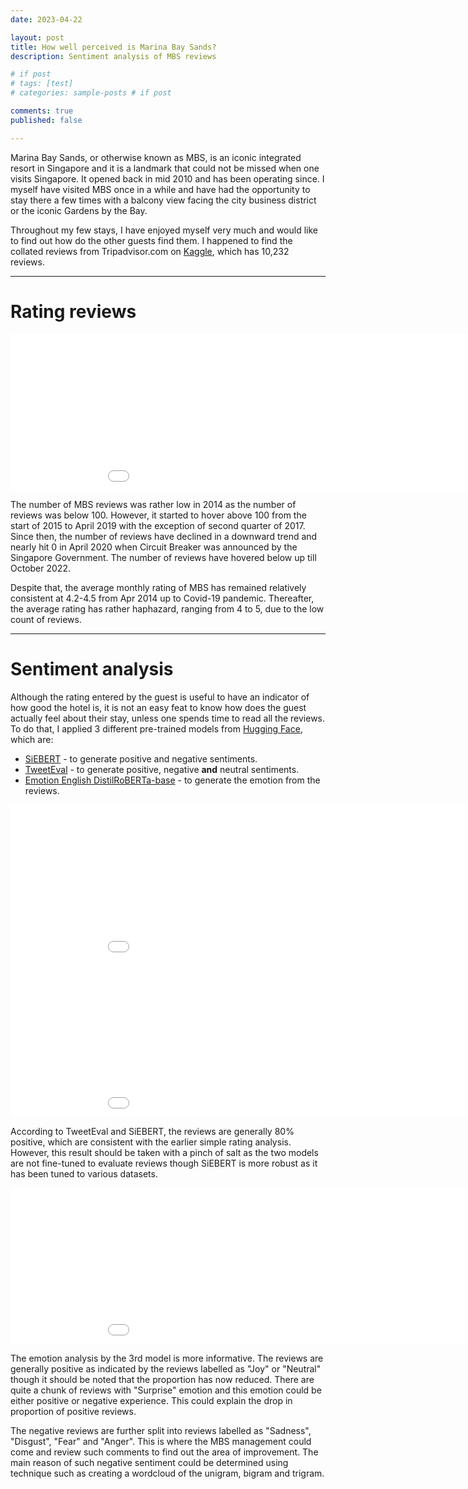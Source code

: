 ```yaml
---
date: 2023-04-22

layout: post
title: How well perceived is Marina Bay Sands?
description: Sentiment analysis of MBS reviews

# if post 
# tags: [test]
# categories: sample-posts # if post

comments: true
published: false

---
```


Marina Bay Sands, or otherwise known as MBS, is an iconic integrated resort in Singapore and it is a landmark that could not be missed when one visits Singapore. It opened back in mid 2010 and has been operating since. I myself have visited MBS once in a while and have had the opportunity to stay there a few times with a balcony view facing the city business district or the iconic Gardens by the Bay. 

Throughout my few stays, I have enjoyed myself very much and would like to find out how do the other guests find them. I happened to find the collated reviews from Tripadvisor.com on [Kaggle](https://www.kaggle.com/datasets/lucashkliu/marina-bay-sands-hotel-reviews-on-tripadvisor), which has 10,232 reviews. 

<hr>

# Rating reviews
<iframe width="1000" height="250" frameborder="0" scrolling="yes" src="/assets/img/202304-mbs_reviews/avg_rating_over_time.html"></iframe>

The number of MBS reviews was rather low in 2014 as the number of reviews was below 100. However, it started to hover above 100 from the start of 2015 to April 2019 with the exception of second quarter of 2017. Since then, the number of reviews have declined in a downward trend and nearly hit 0 in April 2020 when Circuit Breaker was announced by the Singapore Government. The number of reviews have hovered below up till October 2022. 

Despite that, the average monthly rating of MBS has remained relatively consistent at 4.2-4.5 from Apr 2014 up to Covid-19 pandemic. Thereafter, the average rating has rather haphazard, ranging from 4 to 5, due to the low count of reviews.

<hr>

# Sentiment analysis
Although the rating entered by the guest is useful to have an indicator of how good the hotel is, it is not an easy feat to know how does the guest actually feel about their stay, unless one spends time to read all the reviews. To do that, I applied 3 different pre-trained models from [Hugging Face](https://huggingface.co/), which are:
* [SiEBERT](https://huggingface.co/siebert/sentiment-roberta-large-english) - to generate positive and negative sentiments.
* [TweetEval](https://huggingface.co/cardiffnlp/twitter-roberta-base-sentiment) - to generate positive, negative **and** neutral sentiments.
* [Emotion English DistilRoBERTa-base](https://huggingface.co/j-hartmann/emotion-english-distilroberta-base) - to generate the emotion from the reviews.

<iframe width="1000" height="250" frameborder="0" scrolling="yes" src="/assets/img/202304-mbs_reviews/model2_SA.html"></iframe>
<iframe width="1000" height="250" frameborder="0" scrolling="yes" src="/assets/img/202304-mbs_reviews/model1_SA.html"></iframe>

According to TweetEval and SiEBERT, the reviews are generally 80% positive, which are consistent with the earlier simple rating analysis. However, this result should be taken with a pinch of salt as the two models are not fine-tuned to evaluate reviews though SiEBERT is more robust as it has been tuned to various datasets.

<iframe width="1000" height="250" frameborder="0" scrolling="yes" src="/assets/img/202304-mbs_reviews/model3_SA.html"></iframe>

The emotion analysis by the 3rd model is more informative. The reviews are generally positive as indicated by the reviews labelled as "Joy" or "Neutral" though it should be noted that the proportion has now reduced. There are quite a chunk of reviews with "Surprise" emotion and this emotion could be either positive or negative experience. This could explain the drop in proportion of positive reviews.

The negative reviews are further split into reviews labelled as "Sadness", "Disgust", "Fear" and "Anger". This is where the MBS management could come and review such comments to find out the area of improvement. The main reason of such negative sentiment could be determined using technique such as creating a wordcloud of the unigram, bigram and trigram. 